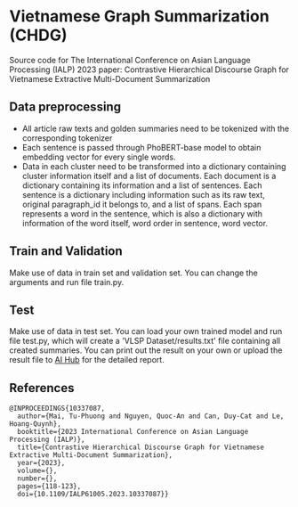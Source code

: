 # Vietnamese Graph Summarization (CHDG)
Source code for The International Conference on Asian Language Processing (IALP) 2023 paper: Contrastive Hierarchical Discourse Graph for Vietnamese Extractive Multi-Document Summarization

## Data preprocessing
- All article raw texts and golden summaries need to be tokenized with the corresponding tokenizer
- Each sentence is passed through PhoBERT-base model to obtain embedding vector for every single words.
- Data in each cluster need to be transformed into a dictionary containing cluster information itself and a list of documents. Each document is a dictionary containing its information and a list of sentences. Each sentence is a dictionary including information such as its raw text, original paragraph_id it belongs to, and a list of spans. Each span represents a word in the sentence, which is also a dictionary with information of the word itself, word order in sentence, word vector.

## Train and Validation
Make use of data in train set and validation set. You can change the arguments and run file train.py.

## Test
Make use of data in test set. You can load your own trained model and run file test.py, which will create a 'VLSP Dataset/results.txt' file containing all created summaries.
You can print out the result on your own or upload the result file to [AI Hub](https://aihub.vn/competitions/341) for the detailed report.

## References

```
@INPROCEEDINGS{10337087,
  author={Mai, Tu-Phuong and Nguyen, Quoc-An and Can, Duy-Cat and Le, Hoang-Quynh},
  booktitle={2023 International Conference on Asian Language Processing (IALP)}, 
  title={Contrastive Hierarchical Discourse Graph for Vietnamese Extractive Multi-Document Summarization}, 
  year={2023},
  volume={},
  number={},
  pages={118-123},
  doi={10.1109/IALP61005.2023.10337087}}
```

